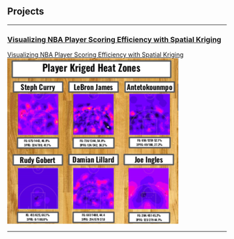 ## Projects

---

### [Visualizing NBA Player Scoring Efficiency with Spatial Kriging](NBA-heatmaps.md)

[Visualizing NBA Player Scoring Efficiency with Spatial Kriging](NBA-heatmaps.md)
![Heat Maps](images/player-heatmaps.png)

---
